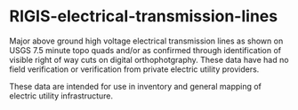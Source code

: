 # RIGIS-electrical-transmission-lines

Major above ground high voltage electrical transmission lines as shown on USGS 7.5 minute topo quads and/or as confirmed through identification of visible right of way cuts on digital orthophotgraphy. These data have had no field verification or verification from private electric utility providers.

These data are intended for use in inventory and general mapping of electric utility infrastructure.
